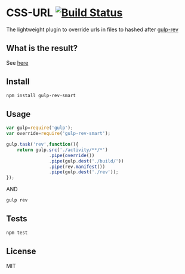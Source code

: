 CSS-URL [![Build Status](https://travis-ci.org/galkinrost/gulp-rev-css-url.svg?branch=master)](https://travis-ci.org/galkinrost/gulp-rev-css-url)
=========

The lightweight plugin to override urls in files to hashed after <a href="https://www.npmjs.org/package/gulp-rev">gulp-rev</a>

What is the result?
--
See <a href="https://github.com/galkinrost/gulp-rev-css-url/tree/master/expected">here</a>

Install
--
```sh
npm install gulp-rev-smart
```

Usage
--

```javascript
var gulp=require('gulp');
var override=require('gulp-rev-smart');

gulp.task('rev',function(){
    return gulp.src('./activity/**/*')
                .pipe(override())
                .pipe(gulp.dest('./build/'))
                .pipe(rev.manifest())
                .pipe(gulp.dest('./rev'));
});

```
AND
```sh
gulp rev
```

Tests
--
```sh
npm test
```

License
----

MIT

